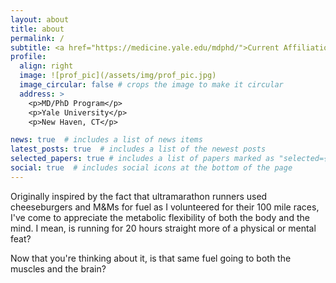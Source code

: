 ```yaml
---
layout: about
title: about
permalink: /
subtitle: <a href="https://medicine.yale.edu/mdphd/">Current Affiliation</a>. Science, Philosophy, and a Little Medicine
profile:
  align: right
  image: ![prof_pic](/assets/img/prof_pic.jpg)
  image_circular: false # crops the image to make it circular
  address: >
    <p>MD/PhD Program</p>
    <p>Yale University</p>
    <p>New Haven, CT</p>

news: true  # includes a list of news items
latest_posts: true  # includes a list of the newest posts
selected_papers: true # includes a list of papers marked as "selected={true}"
social: true  # includes social icons at the bottom of the page
---
```


Originally inspired by the fact that ultramarathon runners used cheeseburgers and M&Ms for fuel as I volunteered for their 100 mile races, I've come to appreciate the metabolic flexibility of both the body and the mind. I mean, is running for 20 hours straight more of a physical or mental feat?

Now that you're thinking about it, is that same fuel going to both the muscles and the brain?

